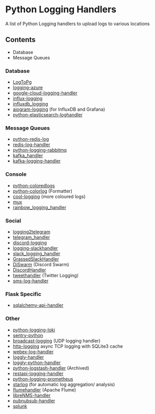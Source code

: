 # Python Logging Handlers

A list of Python Logging handlers to upload logs to various locations

## Contents

* Database
* Message Queues

### Database

* [LogToPg](https://github.com/216software/logtopg)
* [logging-azure](https://github.com/matchawine/logging-azure)
* [google-cloud-logging-handler](https://github.com/aclowkey/google-cloud-logging-handler)
* [influx-logging](https://pypi.org/project/influx-logging/)
* [influxdb_logging](https://github.com/gsr-zug/influxdb_logging)
* [aiogram-logging](https://github.com/dkeysil/aiogram-logging) (for InfluxDB and Grafana)
* [python-elasticsearch-loghandler](https://github.com/telminov/python-elasticsearch-loghandler)

### Message Queues

* [python-redis-log](https://github.com/jedp/python-redis-log)
* [redis-log-handler](https://pypi.org/project/redis-log-handler/)
* [python-logging-rabbitmq](https://github.com/albertomr86/python-logging-rabbitmq)
* [kafka_handler](https://github.com/harshit-budhraja/kafka_handler)
* [kafka-logging-handler](https://github.com/redhat-aqe/kafka-logging-handler)

### Console

* [python-coloredlogs](https://github.com/xolox/python-coloredlogs)
* [python-colorlog](https://github.com/borntyping/python-colorlog) (Formatter)
* [cool-logging](https://github.com/rshk/cool-logging) (more coloured logs)
* [mux](https://github.com/misakar/mux)
* [rainbow_logging_handler](https://github.com/laysakura/rainbow_logging_handler)

### Social

* [logging2telegram](https://github.com/tezmen/logging2telegram)
* [telegram_handler](https://github.com/guyshe/telegram_handler)
* [discord-logging](https://pypi.org/project/discord-logging/)
* [logging-slackhandler](https://github.com/Greums/logging-slackhandler)
* [slack_logging_handler](https://github.com/danie1cohen/slack_logging_handler)
* [GrassedSlackHandler](https://github.com/SSlinky/GrassedSlackHandler)
* [DiSwarm](https://github.com/iTecAI/DiSwarm) (Discord Swarm)
* [DiscordHandler](https://github.com/traysercassa/DiscordHandler)
* [tweethandler](https://github.com/yssk22/tweethandler) (Twitter Logging)
* [sms-log-handler](https://github.com/ikosenn/sms-log-handler)

### Flask Specific

* [sqlalchemy-api-handler](https://github.com/betagouv/sqlalchemy-api-handler)

### Other

* [python-logging-loki](https://github.com/greyzmeem/python-logging-loki)
* [sentry-python](https://github.com/getsentry/sentry-python)
* [broadcast-logging](https://github.com/languitar/broadcast-logging) (UDP logging handler)
* [http-logging](https://pypi.org/project/http-logging/) async TCP logging with SQLite3 cache
* [webex-log-handler](https://github.com/xorrkaz/webex-log-handler)
* [loggly-handler](https://github.com/kennedyj/loggly-handler/)
* [loggly-python-handler](https://github.com/loggly/loggly-python-handler/)
* [python-logstash-handler](https://github.com/klynch/python-logstash-handler) (Archived)
* [restapi-logging-handler](https://github.com/narwhaljames/restapi-logging-handler)
* [python-logging-prometheus](https://github.com/korfuri/python-logging-prometheus)
* [starlog](https://gitlab.com/peick/starlog) (for automatic log aggregation/ analysis)
* [flumehandler](https://github.com/yu000hong/flumehandler) (Apache Flume)
* [libreNMS-handler](https://pypi.org/project/librenms-handler/)
* [pubnubsub-handler](https://github.com/w1ll1am23/pubnubsub-handler)
* [splunk](https://github.com/zach-taylor/splunk_handler)
